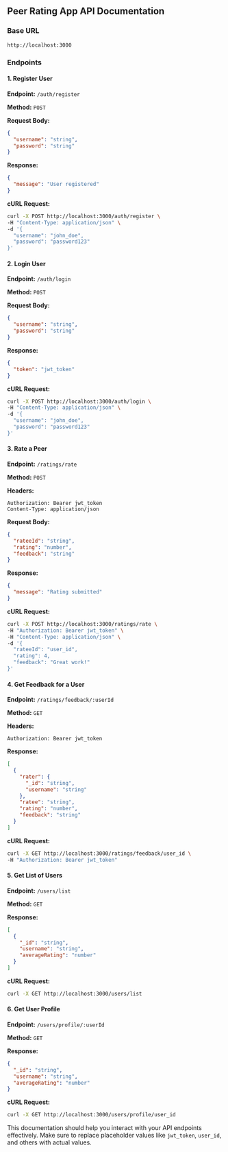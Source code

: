 ## Peer Rating App API Documentation

### Base URL

```
http://localhost:3000
```

### Endpoints

#### 1. Register User

**Endpoint:** `/auth/register`

**Method:** `POST`

**Request Body:**

```json
{
  "username": "string",
  "password": "string"
}
```

**Response:**

```json
{
  "message": "User registered"
}
```

**cURL Request:**

```sh
curl -X POST http://localhost:3000/auth/register \
-H "Content-Type: application/json" \
-d '{
  "username": "john_doe",
  "password": "password123"
}'
```

#### 2. Login User

**Endpoint:** `/auth/login`

**Method:** `POST`

**Request Body:**

```json
{
  "username": "string",
  "password": "string"
}
```

**Response:**

```json
{
  "token": "jwt_token"
}
```

**cURL Request:**

```sh
curl -X POST http://localhost:3000/auth/login \
-H "Content-Type: application/json" \
-d '{
  "username": "john_doe",
  "password": "password123"
}'
```

#### 3. Rate a Peer

**Endpoint:** `/ratings/rate`

**Method:** `POST`

**Headers:**

```http
Authorization: Bearer jwt_token
Content-Type: application/json
```

**Request Body:**

```json
{
  "rateeId": "string",
  "rating": "number",
  "feedback": "string"
}
```

**Response:**

```json
{
  "message": "Rating submitted"
}
```

**cURL Request:**

```sh
curl -X POST http://localhost:3000/ratings/rate \
-H "Authorization: Bearer jwt_token" \
-H "Content-Type: application/json" \
-d '{
  "rateeId": "user_id",
  "rating": 4,
  "feedback": "Great work!"
}'
```

#### 4. Get Feedback for a User

**Endpoint:** `/ratings/feedback/:userId`

**Method:** `GET`

**Headers:**

```http
Authorization: Bearer jwt_token
```

**Response:**

```json
[
  {
    "rater": {
      "_id": "string",
      "username": "string"
    },
    "ratee": "string",
    "rating": "number",
    "feedback": "string"
  }
]
```

**cURL Request:**

```sh
curl -X GET http://localhost:3000/ratings/feedback/user_id \
-H "Authorization: Bearer jwt_token"
```

#### 5. Get List of Users

**Endpoint:** `/users/list`

**Method:** `GET`

**Response:**

```json
[
  {
    "_id": "string",
    "username": "string",
    "averageRating": "number"
  }
]
```

**cURL Request:**

```sh
curl -X GET http://localhost:3000/users/list
```

#### 6. Get User Profile

**Endpoint:** `/users/profile/:userId`

**Method:** `GET`

**Response:**

```json
{
  "_id": "string",
  "username": "string",
  "averageRating": "number"
}
```

**cURL Request:**

```sh
curl -X GET http://localhost:3000/users/profile/user_id
```

This documentation should help you interact with your API endpoints effectively. Make sure to replace placeholder values like `jwt_token`, `user_id`, and others with actual values.
